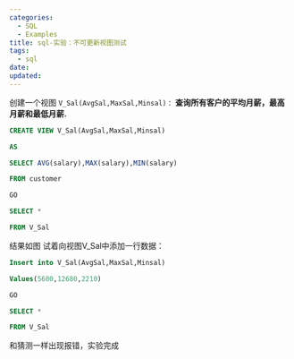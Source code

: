 ```yaml
---
categories:
  - SQL
  - Examples
title: sql-实验：不可更新视图测试
tags:
  - sql
date:
updated:
---
```


创建一个视图 `V_Sal(AvgSal,MaxSal,Minsal)：` **查询所有客户的平均月薪，最高月薪和最低月薪.**

```sql
CREATE VIEW V_Sal(AvgSal,MaxSal,Minsal)

AS

SELECT AVG(salary),MAX(salary),MIN(salary)

FROM customer

GO

SELECT *

FROM V_Sal
```

结果如图 试着向视图V_Sal中添加一行数据：

```sql
Insert into V_Sal(AvgSal,MaxSal,Minsal)

Values(5600,12680,2210)

GO

SELECT *

FROM V_Sal
```

和猜测一样出现报错，实验完成